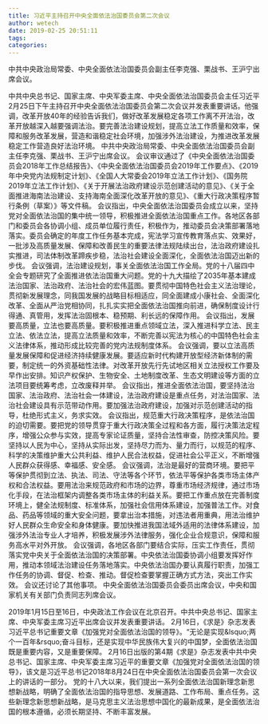 ```yaml
---
title: 习近平主持召开中央全面依法治国委员会第二次会议
author: wetech
date: 2019-02-25 20:51:11
tags: 
categories: 
---
```

中共中央政治局常委、中央全面依法治国委员会副主任李克强、栗战书、王沪宁出席会议。
<!-- more -->
中共中央总书记、国家主席、中央军委主席、中央全面依法治国委员会主任习近平2月25日下午主持召开中央全面依法治国委员会第二次会议并发表重要讲话。他强调，改革开放40年的经验告诉我们，做好改革发展稳定各项工作离不开法治，改革开放越深入越要强调法治。要完善法治建设规划，提高立法工作质量和效率，保障和服务改革发展，营造和谐稳定社会环境，加强涉外法治建设，为推进改革发展稳定工作营造良好法治环境。
中共中央政治局常委、中央全面依法治国委员会副主任李克强、栗战书、王沪宁出席会议。
会议审议通过了《中央全面依法治国委员会2018年工作总结报告》、《中央全面依法治国委员会2019年工作要点》、《2019年中央党内法规制定计划》、《全国人大常委会2019年立法工作计划》、《国务院2019年立法工作计划》、《关于开展法治政府建设示范创建活动的意见》、《关于全面推进海南法治建设、支持海南全面深化改革开放的意见》、《重大行政决策程序暂行条例（草案）》等文件稿。
会议指出，中央全面依法治国委员会成立以来，坚持党对全面依法治国的集中统一领导，积极推进全面依法治国重点工作。各地区各部门和委员会各协调小组、成员单位履行责任，积极作为，推动委员会决策部署落地落实。委员会确定的年度工作任务基本完成，宪法学习宣传教育落点实、效果好，一批涉及高质量发展、保障和改善民生的重要法律法规陆续出台，法治政府建设扎实推进，司法体制改革蹄疾步稳，法治社会建设全面深化，全面依法治国迈出新的步伐。
会议强调，法治建设规划，事关全面依法治国工作全局。党的十八届四中全会专题研究了全面推进依法治国重大问题。党的十九大描绘了2035年基本建成法治国家、法治政府、法治社会的宏伟蓝图。要贯彻中国特色社会主义法治理论，贯彻新发展理念，同我国发展的战略目标相适应，同全面建成小康社会、全面深化改革、全面从严治党相协同，扎扎实实把全面依法治国推向前进，确保制度设计行得通、真管用，发挥法治固根本、稳预期、利长远的保障作用。
会议指出，发展要高质量，立法也要高质量。要积极推进重点领域立法，深入推进科学立法、民主立法、依法立法，提高立法质量和效率，不断完善以宪法为核心的中国特色社会主义法律体系，推动形成比较完善的党内法规制度体系。
会议强调，要以立法高质量发展保障和促进经济持续健康发展。要适应新时代构建开放型经济新体制的需要，制定统一的外资基础性法律。对改革开放先行先试地区相关立法授权工作要及早作出安排。知识产权保护、生物安全、土地制度改革、生态文明建设等方面的立法项目要统筹考虑，立改废释并举。
会议指出，推进全面依法治国，要坚持法治国家、法治政府、法治社会一体建设，法治政府建设是重点任务，对法治国家、法治社会建设具有示范带动作用。要加强法治政府建设，加强对示范创建活动的指导，杜绝形式主义，务求实效。
会议指出，规范重大行政决策程序，是依法治国的迫切需要。要把党的领导贯穿于重大行政决策全过程和各方面，履行决策法定程序，增强公众参与实效，提高专家论证质量，坚持合法性审查，防控决策风险。要坚持以人民为中心，坚持从实际出发，坚持尽力而为、量力而行，以规范的程序、科学的决策维护重大公共利益、维护人民合法权益，促进社会公平正义，不断增强人民群众获得感、幸福感、安全感。
会议强调，法治是最好的营商环境。要把平等保护贯彻到立法、执法、司法、守法等各个环节，依法平等保护各类市场主体产权和合法权益。要用法治来规范政府和市场的边界，尊重市场经济规律，通过市场化手段，在法治框架内调整各类市场主体的利益关系。要把工作重点放在完善制度环境上，健全法规制度、标准体系，加强社会信用体系建设，加强普法工作。对食品、药品等领域的重大安全问题，要拿出治本措施，对违法者用重典，用法治维护好人民群众生命安全和身体健康。要加快推进我国法域外适用的法律体系建设，加强涉外法治专业人才培养，积极发展涉外法律服务，强化企业合规意识，保障和服务高水平对外开放。
会议强调，各地区各部门要结合实际，压实工作责任，贯彻落实党中央关于全面依法治国的决策部署。中央依法治国委协调小组要发挥好作用，推动本领域法治建设任务落地落实。中央依法治国办要认真履行职责，加强工作任务的协调、督促、检查、推动。督促检查要掌握正确方式方法，突出工作实效。
会议还讨论了其他事项。
中央全面依法治国委员会委员出席会议，中央和国家机关有关部门负责同志列席会议。
 
 
2019年1月15日至16日，中央政法工作会议在北京召开。中共中央总书记、国家主席、中央军委主席习近平出席会议并发表重要讲话。
2月16日，《求是》杂志发表习近平总书记重要文章《加强党对全面依法治国的领导》。“无论是实现&amp;lsquo;两个一百年&amp;rsquo;奋斗目标，还是实现中华民族伟大复兴的中国梦，全面依法治国既是重要内容，又是重要保障。
2月16日出版的第4期《求是》杂志发表中共中央总书记、国家主席、中央军委主席习近平的重要文章《加强党对全面依法治国的领导》，该文是习近平总书记2018年8月24日在中央全面依法治国委员会第一次会议上的讲话的一部分。
党的十八大以来，我们提出一系列全面依法治国新理念新思想新战略，明确了全面依法治国的指导思想、发展道路、工作布局、重点任务。这些新理念新思想新战略，是马克思主义法治思想中国化的最新成果，是全面依法治国的根本遵循，必须长期坚持、不断丰富发展。
